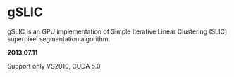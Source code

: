 gSLIC
=====

gSLIC is an GPU implementation of Simple Iterative Linear Clustering (SLIC) superpixel segmentation algorithm.

**2013.07.11**

Support only VS2010, CUDA 5.0
